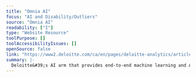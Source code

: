 ```yaml
---
title: "Omnia AI"
focus: "AI and Disability/Outliers"
source: "Omnia AI"
readability: ["I"]
type: "Website Resource"
toolPurpose: []
toolAccessibilityIssues: []
openSource: false
link: "https://www2.deloitte.com/ca/en/pages/deloitte-analytics/articles/omnia-artificial-intelligence.html"
summary: |-
  Deloitte&#39;s AI arm that provides end-to-end machine learning and AI solutions for organizations. 
---
```



